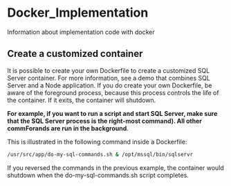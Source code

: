 # Docker_Implementation
Information about implementation code with docker

## Create a customized container
It is possible to create your own Dockerfile to create a customized SQL Server container. For more information, see a demo that combines SQL Server and a Node application. If you do create your own Dockerfile, be aware of the foreground process, because this process controls the life of the container. If it exits, the container will shutdown. 

**For example, if you want to run a script and start SQL Server, make sure that the SQL Server process is the right-most command). All other commForands are run in the background**. 

This is illustrated in the following command inside a Dockerfile:

```bash
/usr/src/app/do-my-sql-commands.sh & /opt/mssql/bin/sqlservr
```
If you reversed the commands in the previous example, the container would shutdown when the do-my-sql-commands.sh script completes.
